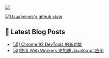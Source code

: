 ![](https://visitor-badge.glitch.me/badge?page_id=Usualminds.Usualminds)

[![Usualminds's github stats](https://github-readme-stats.vercel.app/api?username=Usualminds)](https://github.com/anuraghazra/github-readme-stats)

## 📕 Latest Blog Posts
<!-- BLOG-POST-LIST:START -->
- [[译] Chrome 92 DevTools 的新功能](https://www.qjidea.com/chrome_92_devtools/)
- [[译]使用 Web Workers 来加速 JavaScript 应用](https://www.qjidea.com/web_workers/)
<!-- BLOG-POST-LIST:END -->
